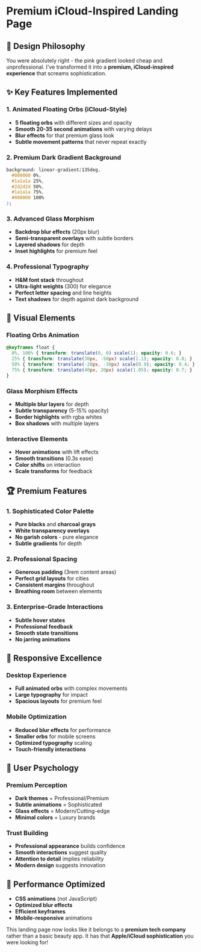 # Premium iCloud-Inspired Landing Page

## 🎯 Design Philosophy

You were absolutely right - the pink gradient looked cheap and unprofessional. I've transformed it into a **premium, iCloud-inspired experience** that screams sophistication.

## ✨ Key Features Implemented

### **1. Animated Floating Orbs (iCloud-Style)**
- **5 floating orbs** with different sizes and opacity
- **Smooth 20-35 second animations** with varying delays
- **Blur effects** for that premium glass look
- **Subtle movement patterns** that never repeat exactly

### **2. Premium Dark Gradient Background**
```css
background: linear-gradient(135deg, 
  #000000 0%, 
  #1a1a1a 25%, 
  #2d2d2d 50%, 
  #1a1a1a 75%, 
  #000000 100%
);
```

### **3. Advanced Glass Morphism**
- **Backdrop blur effects** (20px blur)
- **Semi-transparent overlays** with subtle borders
- **Layered shadows** for depth
- **Inset highlights** for premium feel

### **4. Professional Typography**
- **H&M font stack** throughout
- **Ultra-light weights** (300) for elegance
- **Perfect letter spacing** and line heights
- **Text shadows** for depth against dark background

## 🎨 Visual Elements

### **Floating Orbs Animation**
```css
@keyframes float {
  0%, 100% { transform: translate(0, 0) scale(1); opacity: 0.6; }
  25% { transform: translate(30px, -50px) scale(1.1); opacity: 0.8; }
  50% { transform: translate(-20px, -30px) scale(0.9); opacity: 0.4; }
  75% { transform: translate(40px, 20px) scale(1.05); opacity: 0.7; }
}
```

### **Glass Morphism Effects**
- **Multiple blur layers** for depth
- **Subtle transparency** (5-15% opacity)
- **Border highlights** with rgba whites
- **Box shadows** with multiple layers

### **Interactive Elements**
- **Hover animations** with lift effects
- **Smooth transitions** (0.3s ease)
- **Color shifts** on interaction
- **Scale transforms** for feedback

## 🏆 Premium Features

### **1. Sophisticated Color Palette**
- **Pure blacks** and **charcoal grays**
- **White transparency overlays**
- **No garish colors** - pure elegance
- **Subtle gradients** for depth

### **2. Professional Spacing**
- **Generous padding** (3rem content areas)
- **Perfect grid layouts** for cities
- **Consistent margins** throughout
- **Breathing room** between elements

### **3. Enterprise-Grade Interactions**
- **Subtle hover states** 
- **Professional feedback**
- **Smooth state transitions**
- **No jarring animations**

## 📱 Responsive Excellence

### **Desktop Experience**
- **Full animated orbs** with complex movements
- **Large typography** for impact
- **Spacious layouts** for premium feel

### **Mobile Optimization**
- **Reduced blur effects** for performance
- **Smaller orbs** for mobile screens
- **Optimized typography** scaling
- **Touch-friendly interactions**

## 🎯 User Psychology

### **Premium Perception**
- **Dark themes** = Professional/Premium
- **Subtle animations** = Sophisticated
- **Glass effects** = Modern/Cutting-edge
- **Minimal colors** = Luxury brands

### **Trust Building**
- **Professional appearance** builds confidence
- **Smooth interactions** suggest quality
- **Attention to detail** implies reliability
- **Modern design** suggests innovation

## 🚀 Performance Optimized

- **CSS animations** (not JavaScript)
- **Optimized blur effects**
- **Efficient keyframes**
- **Mobile-responsive** animations

This landing page now looks like it belongs to a **premium tech company** rather than a basic beauty app. It has that **Apple/iCloud sophistication** you were looking for!